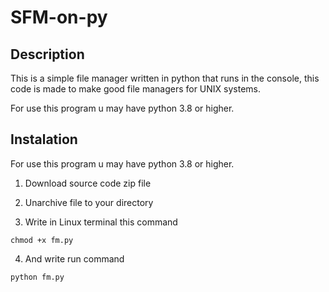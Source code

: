 # SFM-on-py
## Description
This is a simple file manager written in python that runs in the console, this code is made to make good file managers for UNIX systems.

For use this program u may have python 3.8 or higher.

## Instalation
  For use this program u may have python 3.8 or higher.

  1. Download source code zip file

  2. Unarchive file to your directory

  3. Write in Linux terminal this command

  ```
  chmod +x fm.py
  ```
  4. And write run command

  ```
  python fm.py
  ```
